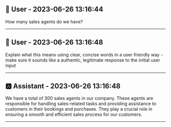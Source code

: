 
## 👤 User - 2023-06-26 13:16:44

How many sales agents do we have?

---

## 👤 User - 2023-06-26 13:16:48

Explain what this means using clear, concise words in a user friendly way - make sure it sounds like a authentic, legitimate response to the initial user input

---

## 🅰️ Assistant - 2023-06-26 13:16:48

We have a total of 300 sales agents in our company. These agents are responsible for handling sales-related tasks and providing assistance to customers in their bookings and purchases. They play a crucial role in ensuring a smooth and efficient sales process for our customers.

---
